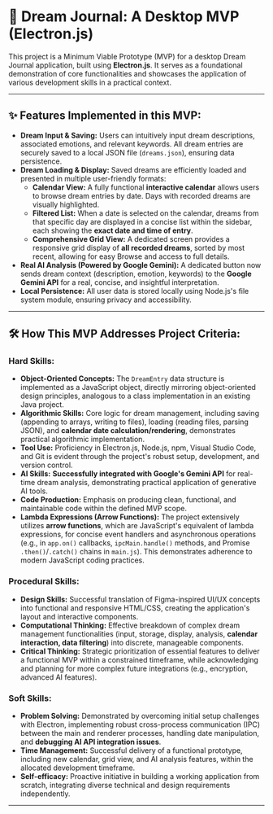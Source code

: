 # 🌌 Dream Journal: A Desktop MVP (Electron.js)

This project is a Minimum Viable Prototype (MVP) for a desktop Dream Journal application, built using **Electron.js**. It serves as a foundational demonstration of core functionalities and showcases the application of various development skills in a practical context.

---

## ✨ Features Implemented in this MVP:

* **Dream Input & Saving:** Users can intuitively input dream descriptions, associated emotions, and relevant keywords. All dream entries are securely saved to a local JSON file (`dreams.json`), ensuring data persistence.
* **Dream Loading & Display:** Saved dreams are efficiently loaded and presented in multiple user-friendly formats:
    * **Calendar View:** A fully functional **interactive calendar** allows users to browse dream entries by date. Days with recorded dreams are visually highlighted.
    * **Filtered List:** When a date is selected on the calendar, dreams from that specific day are displayed in a concise list within the sidebar, each showing the **exact date and time of entry**.
    * **Comprehensive Grid View:** A dedicated screen provides a responsive grid display of **all recorded dreams**, sorted by most recent, allowing for easy Browse and access to full details.
* **Real AI Analysis (Powered by Google Gemini):** A dedicated button now sends dream context (description, emotion, keywords) to the **Google Gemini API** for a real, concise, and insightful interpretation.
* **Local Persistence:** All user data is stored locally using Node.js's file system module, ensuring privacy and accessibility.

---

## 🛠️ How This MVP Addresses Project Criteria:

### Hard Skills:

* **Object-Oriented Concepts:** The `DreamEntry` data structure is implemented as a JavaScript object, directly mirroring object-oriented design principles, analogous to a class implementation in an existing Java project.
* **Algorithmic Skills:** Core logic for dream management, including saving (appending to arrays, writing to files), loading (reading files, parsing JSON), and **calendar date calculation/rendering**, demonstrates practical algorithmic implementation.
* **Tool Use:** Proficiency in Electron.js, Node.js, npm, Visual Studio Code, and Git is evident through the project's robust setup, development, and version control.
* **AI Skills:** **Successfully integrated with Google's Gemini API** for real-time dream analysis, demonstrating practical application of generative AI tools.
* **Code Production:** Emphasis on producing clean, functional, and maintainable code within the defined MVP scope.
* **Lambda Expressions (Arrow Functions):** The project extensively utilizes **arrow functions**, which are JavaScript's equivalent of lambda expressions, for concise event handlers and asynchronous operations (e.g., in `app.on()` callbacks, `ipcMain.handle()` methods, and Promise `.then()`/`.catch()` chains in `main.js`). This demonstrates adherence to modern JavaScript coding practices.

### Procedural Skills:

* **Design Skills:** Successful translation of Figma-inspired UI/UX concepts into functional and responsive HTML/CSS, creating the application's layout and interactive components.
* **Computational Thinking:** Effective breakdown of complex dream management functionalities (input, storage, display, analysis, **calendar interaction, data filtering**) into discrete, manageable components.
* **Critical Thinking:** Strategic prioritization of essential features to deliver a functional MVP within a constrained timeframe, while acknowledging and planning for more complex future integrations (e.g., encryption, advanced AI features).

### Soft Skills:

* **Problem Solving:** Demonstrated by overcoming initial setup challenges with Electron, implementing robust cross-process communication (IPC) between the main and renderer processes, handling date manipulation, and **debugging AI API integration issues**.
* **Time Management:** Successful delivery of a functional prototype, including new calendar, grid view, and AI analysis features, within the allocated development timeframe.
* **Self-efficacy:** Proactive initiative in building a working application from scratch, integrating diverse technical and design requirements independently.

---
